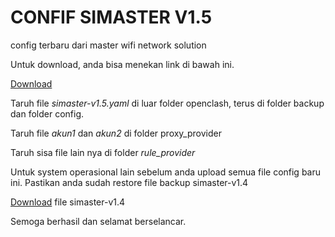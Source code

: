# CONFIF SIMASTER V1.5
config terbaru dari master wifi network solution

Untuk download, anda bisa menekan link di bawah ini.

[Download](https://ponselharian.com/VZvHHfVB)

Taruh file *simaster-v1.5.yaml* di luar folder openclash, terus di folder backup dan folder config.

Taruh file *akun1* dan *akun2* di folder proxy_provider

Taruh sisa file lain nya di folder *rule_provider*

Untuk system operasional lain sebelum anda upload semua file config baru ini.
Pastikan anda sudah restore file backup simaster-v1.4

[Download](http://stoodsef.com/5QFX) file simaster-v1.4

Semoga berhasil dan selamat berselancar. 
